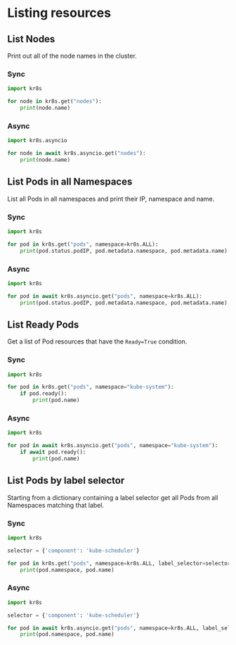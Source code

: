 # Listing resources

## List Nodes

Print out all of the node names in the cluster.

### Sync
```python
import kr8s

for node in kr8s.get("nodes"):
    print(node.name)
```

### Async
```python
import kr8s.asyncio

for node in await kr8s.asyncio.get("nodes"):
    print(node.name)
```

## List Pods in all Namespaces

List all Pods in all namespaces and print their IP, namespace and name.

### Sync
```python
import kr8s

for pod in kr8s.get("pods", namespace=kr8s.ALL):
    print(pod.status.podIP, pod.metadata.namespace, pod.metadata.name)
```

### Async
```python
import kr8s

for pod in await kr8s.asyncio.get("pods", namespace=kr8s.ALL):
    print(pod.status.podIP, pod.metadata.namespace, pod.metadata.name)
```
## List Ready Pods

Get a list of Pod resources that have the `Ready=True` condition.

### Sync
```python
import kr8s

for pod in kr8s.get("pods", namespace="kube-system"):
    if pod.ready():
        print(pod.name)
```

### Async
```python
import kr8s

for pod in await kr8s.asyncio.get("pods", namespace="kube-system"):
    if await pod.ready():
        print(pod.name)
```

## List Pods by label selector

Starting from a dictionary containing a label selector get all Pods from all Namespaces matching that label.

### Sync
```python
import kr8s

selector = {'component': 'kube-scheduler'}

for pod in kr8s.get("pods", namespace=kr8s.ALL, label_selector=selector):
    print(pod.namespace, pod.name)
```

### Async
```python
import kr8s

selector = {'component': 'kube-scheduler'}

for pod in await kr8s.asyncio.get("pods", namespace=kr8s.ALL, label_selector=selector):
    print(pod.namespace, pod.name)
```